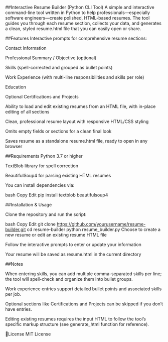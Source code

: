 ##Interactive Resume Builder (Python CLI Tool)
A simple and interactive command-line tool written in Python to help professionals—especially software engineers—create polished, HTML-based resumes. The tool guides you through each resume section, collects your data, and generates a clean, styled resume.html file that you can easily open or share.

##Features
Interactive prompts for comprehensive resume sections:

Contact Information

Professional Summary / Objective (optional)

Skills (spell-corrected and grouped as bullet points)

Work Experience (with multi-line responsibilities and skills per role)

Education

Optional Certifications and Projects

Ability to load and edit existing resumes from an HTML file, with in-place editing of all sections

Clean, professional resume layout with responsive HTML/CSS styling

Omits empty fields or sections for a clean final look

Saves resume as a standalone resume.html file, ready to open in any browser

##Requirements
Python 3.7 or higher

TextBlob library for spell correction

BeautifulSoup4 for parsing existing HTML resumes

You can install dependencies via:

bash
Copy
Edit
pip install textblob beautifulsoup4

##Installation & Usage

Clone the repository and run the script:

bash
Copy
Edit
git clone https://github.com/yourusername/resume-builder.git
cd resume-builder
python resume_builder.py
Choose to create a new resume or edit an existing resume HTML file

Follow the interactive prompts to enter or update your information

Your resume will be saved as resume.html in the current directory

##Notes

When entering skills, you can add multiple comma-separated skills per line; the tool will spell-check and organize them into bullet groups.

Work experience entries support detailed bullet points and associated skills per job.

Optional sections like Certifications and Projects can be skipped if you don’t have entries.

Editing existing resumes requires the input HTML to follow the tool’s specific markup structure (see generate_html function for reference).

📄License
MIT License
